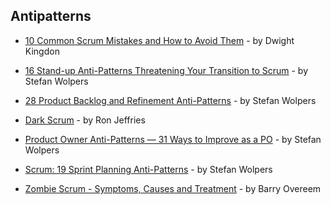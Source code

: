 ## Antipatterns

- [10 Common Scrum Mistakes and How to Avoid Them](https://dzone.com/articles/10-common-scrum-mistakes-and-how-to-avoid-them) - by Dwight Kingdon

- [16 Stand-up Anti-Patterns Threatening Your Transition to Scrum](https://age-of-product.com/stand-up-anti-patterns/) - by Stefan Wolpers

- [28 Product Backlog and Refinement Anti-Patterns](https://age-of-product.com/28-product-backlog-anti-patterns/) - by Stefan Wolpers

- [Dark Scrum](http://ronjeffries.com/articles/016-09ff/defense/) - by Ron Jeffries

- [Product Owner Anti-Patterns — 31 Ways to Improve as a PO](https://age-of-product.com/product-owner-anti-patterns/) - by Stefan Wolpers

- [Scrum: 19 Sprint Planning Anti-Patterns](https://productcoalition.com/scrum-19-sprint-planning-anti-patterns-caabc44429b3) - by Stefan Wolpers

- [Zombie Scrum - Symptoms, Causes and Treatment](https://www.linkedin.com/pulse/zombie-scrum-symptoms-causes-treatment-barry-overeem) - by Barry Overeem
